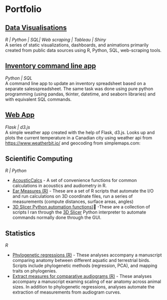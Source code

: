 # Portfolio

## [Data Visualisations](https://github.com/jzeyl/Data-visualizations)
*R | Python | SQL| Web scraping | Tableau | Shiny*  
A series of static visualizations, dashboards, and animations primarily created from public data sources using R, Python, SQL, web-scraping tools.

## [Inventory command line app](https://github.com/jzeyl/Inventory-app)
*Python | SQL*  
 A command line app to update an inventory spreadsheet based on a separate salesspreadsheet. The same task was done using pure python programming (using pandas, tkinter, datetime, and seaborn libraries) and with equivalent SQL commands.
 
## [Web App](http://jzeyl87.pythonanywhere.com/) 
*Flask | d3.js*  
A simple weather app created with the help of Flask, d3.js. Looks up and plots the current temperature in a Canadian city using weather api from https://www.weatherbit.io/ and geocoding from simplemaps.com:



## Scientific Computing
*R | Python*  
* [AcousticCalcs](https://github.com/jzeyl/AcousticCalcs) - A set of convenience functions for common calculations in acoustics and audiometry in R.
* [Ear Measures (R)](https://github.com/jzeyl/Ear-Measures) - These are a set of R scripts that automate the I/O and run calculations on 3D coordinate files, run a series of measurements (compute distances, surface areas, angles)
* [3D Slicer Python automation functions)](https://github.com/jzeyl/3D-Slicer-Scripts):snake: -These are a collection of scripts I ran through the [3D Slicer](https://www.slicer.org/) Python interpreter to automate commands normally done through the GUI. 

## Statistics
*R*  
* [Phylogenetic regressions (R)](https://github.com/jzeyl/A-T-Statistics) - These analyses accompany a manuscript comparing anatomy between different aquatic and terrestrial birds. Scripts include phylogenetic methods (regression, PCA), and mapping traits on phylogenies.
* [Extract measures for comparative audiograms (R)](https://github.com/jzeyl/Scaling_2021) - These analyses accompany a manuscript examing scaling of ear anatomy across animal sizes. In addition to phylogenetic regressions, analyses automate the extraction of measurements from audiogram curves.
